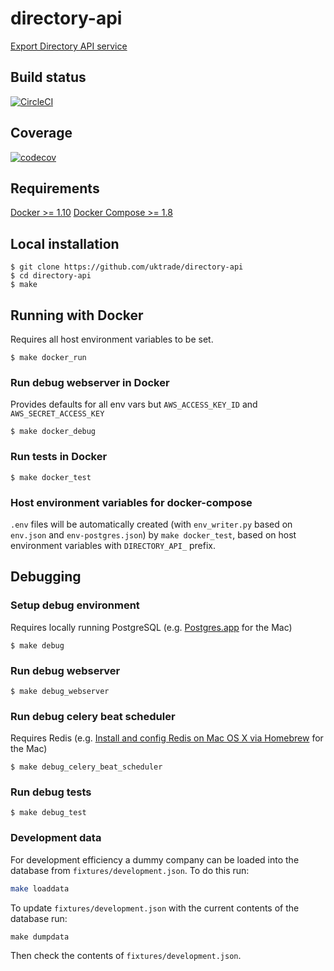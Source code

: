 # directory-api
[Export Directory API service](https://www.directory.exportingisgreat.gov.uk/)

## Build status

[![CircleCI](https://circleci.com/gh/uktrade/directory-api/tree/master.svg?style=svg)](https://circleci.com/gh/uktrade/directory-api/tree/master)

## Coverage

[![codecov](https://codecov.io/gh/uktrade/directory-api/branch/master/graph/badge.svg)](https://codecov.io/gh/uktrade/directory-api)


## Requirements
[Docker >= 1.10](https://docs.docker.com/engine/installation/) 
[Docker Compose >= 1.8](https://docs.docker.com/compose/install/)

## Local installation

    $ git clone https://github.com/uktrade/directory-api
    $ cd directory-api
    $ make

## Running with Docker
Requires all host environment variables to be set.

    $ make docker_run

### Run debug webserver in Docker
Provides defaults for all env vars but ``AWS_ACCESS_KEY_ID`` and ``AWS_SECRET_ACCESS_KEY``

    $ make docker_debug

### Run tests in Docker

    $ make docker_test

### Host environment variables for docker-compose
``.env`` files will be automatically created (with ``env_writer.py`` based on ``env.json`` and ``env-postgres.json``) by ``make docker_test``, based on host environment variables with ``DIRECTORY_API_`` prefix.

## Debugging

### Setup debug environment
Requires locally running PostgreSQL (e.g. [Postgres.app](http://postgresapp.com/) for the Mac)
    
    $ make debug

### Run debug webserver

    $ make debug_webserver

### Run debug celery beat scheduler
Requires Redis (e.g. [Install and config Redis on Mac OS X via Homebrew](https://medium.com/@petehouston/install-and-config-redis-on-mac-os-x-via-homebrew-eb8df9a4f298#.v37jynm6p) for the Mac)

    $ make debug_celery_beat_scheduler


### Run debug tests

    $ make debug_test

### Development data

For development efficiency a dummy company can be loaded into the database from `fixtures/development.json`. To do this run:

```bash
make loaddata
```

To update `fixtures/development.json` with the current contents of the database run:

`make dumpdata`

Then check the contents of `fixtures/development.json`.
